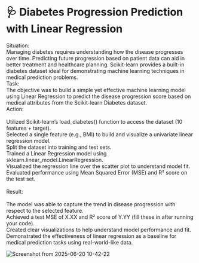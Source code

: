 # 🩺 Diabetes Progression Prediction with Linear Regression
Situation:<br>
Managing diabetes requires understanding how the disease progresses over time. Predicting future progression based on patient data can aid in better treatment and healthcare planning. Scikit-learn provides a built-in diabetes dataset ideal for demonstrating machine learning techniques in medical prediction problems.
<br>
Task:<br>
The objective was to build a simple yet effective machine learning model using Linear Regression to predict the disease progression score based on medical attributes from the Scikit-learn Diabetes dataset.
<br>
Action:<br>
<br>
Utilized Scikit-learn’s load_diabetes() function to access the dataset (10 features + target).<br>
Selected a single feature (e.g., BMI) to build and visualize a univariate linear regression model.<br>
Split the dataset into training and test sets.<br>
Trained a Linear Regression model using sklearn.linear_model.LinearRegression.<br>
Visualized the regression line over the scatter plot to understand model fit.<br>
Evaluated performance using Mean Squared Error (MSE) and R² score on the test set.<br>
<br>
Result:<br>
<br>
The model was able to capture the trend in disease progression with respect to the selected feature.<br>
Achieved a test MSE of X.XX and R² score of Y.YY (fill these in after running your code).<br>
Created clear visualizations to help understand model performance and fit.<br>
Demonstrated the effectiveness of linear regression as a baseline for medical prediction tasks using real-world-like data.<br>

![Screenshot from 2025-06-20 10-42-22](https://github.com/user-attachments/assets/b409b3fe-784e-4960-8d71-324ce9426c27)
